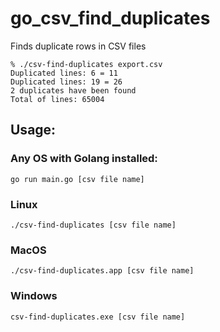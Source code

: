# go_csv_find_duplicates
Finds duplicate rows in CSV files

```
% ./csv-find-duplicates export.csv                          
Duplicated lines: 6 = 11
Duplicated lines: 19 = 26
2 duplicates have been found
Total of lines: 65004
```

## Usage:

### Any OS with Golang installed:

```go run main.go [csv file name]```

### Linux 

```./csv-find-duplicates [csv file name]```

### MacOS 

```./csv-find-duplicates.app [csv file name]```

### Windows

```csv-find-duplicates.exe [csv file name]```
